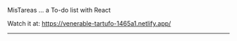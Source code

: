 MisTareas ... a To-do list with React

Watch it at: https://venerable-tartufo-1465a1.netlify.app/

_______________________________________________

